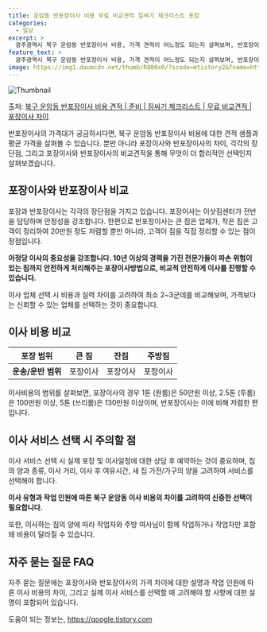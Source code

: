 ```yaml
---
title: 운암동 반포장이사 비용 무료 비교견적 짐싸기 체크리스트 포함
categories:
  - 일상
excerpt: >
  광주광역시 북구 운암동 반포장이사 비용, 가격 견적이 어느정도 되는지 살펴보며, 반포장이사를 준비함에 있어 짐싸기 준비 체크리스트가 무엇인지 보겠습니다. 마지막으로 포장이사와 차이점을 통해 무료 비교견적으로 어떤 것이 더 합리적인 선택인지 공유 드립니다.북구 운암동 포장이사 견적 샘플 보기 👈 클릭북구 운암동 포장이사 가격 살펴보기 👈 클릭북구 운암동 반포장이사 평균 이사 비용평수북구 운암동 평균 이사 비용원룸 이사9평 이하 (1톤)30만원~투룸/쓰리룸 이사16평 ~ 20평 (2.5톤)80만원~쓰리룸 이사21평 (5톤) ~110만원~우리집 무료 이사견적 받기 👈 클릭포장 vs 반포장: 두 이사 방법의 가장 큰 차이점이사 방법에 따라 달라지는 포장과 반포장의 주요 차이포장이사는 이삿짐센터가 1톤에 5..
feature_text: >
  광주광역시 북구 운암동 반포장이사 비용, 가격 견적이 어느정도 되는지 살펴보며, 반포장이사를 준비함에 있어 짐싸기 준비 체크리스트가 무엇인지 보겠습니다. 마지막으로 포장이사와 차이점을 통해 무료 비교견적으로 어떤 것이 더 합리적인 선택인지 공유 드립니다.북구 운암동 포장이사 견적 샘플 보기 👈 클릭북구 운암동 포장이사 가격 살펴보기 👈 클릭북구 운암동 반포장이사 평균 이사 비용평수북구 운암동 평균 이사 비용원룸 이사9평 이하 (1톤)30만원~투룸/쓰리룸 이사16평 ~ 20평 (2.5톤)80만원~쓰리룸 이사21평 (5톤) ~110만원~우리집 무료 이사견적 받기 👈 클릭포장 vs 반포장: 두 이사 방법의 가장 큰 차이점이사 방법에 따라 달라지는 포장과 반포장의 주요 차이포장이사는 이삿짐센터가 1톤에 5..
image: https://img1.daumcdn.net/thumb/R800x0/?scode=mtistory2&fname=https%3A%2F%2Fblog.kakaocdn.net%2Fdn%2FmAZCn%2FbtsHcTLCmrx%2FAYWMljPX6GjGIx4BBDpdd1%2Fimg.webp
---
```


![Thumbnail](https://img1.daumcdn.net/thumb/R800x0/?scode=mtistory2&fname=https%3A%2F%2Fblog.kakaocdn.net%2Fdn%2FmAZCn%2FbtsHcTLCmrx%2FAYWMljPX6GjGIx4BBDpdd1%2Fimg.webp)

<p>출처: <a href="https://qoogle.tistory.com/9557" rel="dofollow">북구 운암동 반포장이사 비용 견적 | 준비 | 짐싸기 체크리스트 | 무료 비교견적 | 포장이사 차이</a> </p>

반포장이사의 가격대가 궁금하시다면, 북구 운암동 반포장이사 비용에 대한 견적 샘플과 평균 가격을 살펴볼 수 있습니다. 뿐만 아니라 포장이사와
반포장이사의 차이, 각각의 장단점, 그리고 포장이사와 반포장이사의 비교견적을 통해 무엇이 더 합리적인 선택인지 살펴보겠습니다.

## 포장이사와 반포장이사 비교

포장과 반포장이사는 각각의 장단점을 가지고 있습니다. 포장이사는 이삿짐센터가 전반을 담당하며 안정성을 강조합니다. 한편으로 반포장이사는 큰
짐은 업체가, 작은 짐은 고객이 정리하여 20만원 정도 저렴할 뿐만 아니라, 고객이 짐을 직접 정리할 수 있는 점이 장점입니다.

**아정당 이사의 중요성을 강조합니다. 10년 이상의 경력을 가진 전문가들이 파손 위험이 있는 짐까지 안전하게 처리해주는 포장이사방법으로,
비교적 안전하게 이사를 진행할 수 있습니다.**

이사 업체 선택 시 비용과 실력 차이를 고려하여 최소 2~3군데를 비교해보며, 가격보다는 신뢰할 수 있는 업체를 선택하는 것이 중요합니다.

## 이사 비용 비교

**포장 범위** | **큰 짐** | **잔짐** | **주방짐**  
---|---|---|---  
**운송/운반 범위** | 포장이사 | 포장이사 | 포장이사  
  
이사비용의 범위를 살펴보면, 포장이사의 경우 1톤 (원룸)은 50만원 이상, 2.5톤 (투룸)은 100만원 이상, 5톤 (쓰리룸)은
130만원 이상이며, 반포장이사는 이에 비해 저렴한 편입니다.

## 이사 서비스 선택 시 주의할 점

이사 서비스 선택 시 실제 포장 및 이사일정에 대한 상담 후 예약하는 것이 중요하며, 짐의 양과 종류, 이사 거리, 이사 후 여유시간, 새
집 가전/가구의 양을 고려하여 서비스를 선택해야 합니다.

**이사 유형과 작업 인원에 따른 북구 운암동 이사 비용의 차이를 고려하여 신중한 선택이 필요합니다.**

또한, 이사하는 짐의 양에 따라 작업자와 주방 여사님이 함께 작업하거나 작업자만 포함돼 비용이 달라질 수 있습니다.

## 자주 묻는 질문 FAQ

자주 묻는 질문에는 포장이사와 반포장이사의 가격 차이에 대한 설명과 작업 인원에 따른 이사 비용의 차이, 그리고 실제 이사 서비스를 선택할
때 고려해야 할 사항에 대한 설명이 포함되어 있습니다.



 

도움이 되는 정보는, <a href="https://qoogle.tistory.com" rel="dofollow">https://qoogle.tistory.com</a>


